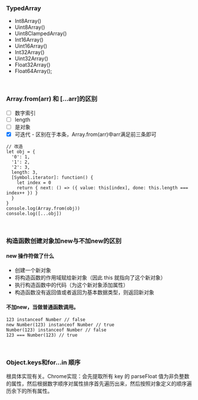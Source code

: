 ### TypedArray
* Int8Array()
* Uint8Array()
* Uint8ClampedArray()
* Int16Array()
* Uint16Array()
* Int32Array()
* Uint32Array()
* Float32Array()
* Float64Array();

&nbsp;
### Array.from(arr) 和 [...arr]的区别
- [ ] 数字索引
- [ ] length
- [ ] 是对象
- [x] 可迭代  -  区别在于本条，Array.from(arr)中arr满足前三条即可
```
// 改造
let obj = {
  '0': 1,
  '1': 2,
  '2': 3,
  length: 3,
  [Symbol.iterator]: function() {
    let index = 0
    return { next: () => ({ value: this[index], done: this.length === index++ }) }
  }
}
console.log(Array.from(obj))
console.log([...obj])
```

&nbsp;
### 构造函数创建对象加new与不加new的区别
#### new 操作符做了什么
* 创建一个新对象
* 将构造函数的作用域赋给新对象（因此 this 就指向了这个新对象）
* 执行构造函数中的代码（为这个新对象添加属性）
* 构造函数没有返回值或者返回为基本数据类型，则返回新对象
#### 不加new，当做普通函数调用。
```
123 instanceof Number // false
new Number(123) instanceof Number // true
Number(123) instanceof Number // false
123 === Number(123) // true
```

&nbsp;
### Object.keys和for...in 顺序
根具体实现有关。Chrome实现：会先提取所有 key 的 parseFloat 值为非负整数的属性，然后根据数字顺序对属性排序首先遍历出来，然后按照对象定义的顺序遍历余下的所有属性。
